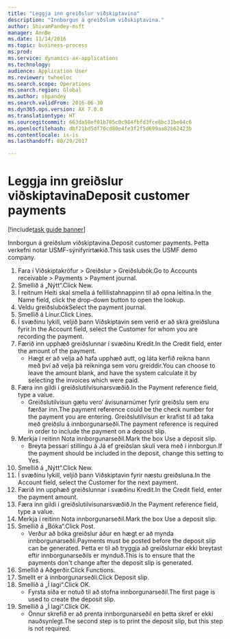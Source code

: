 ```yaml
--- 
title: "Leggja inn greiðslur viðskiptavina"
description: "Innborgun á greiðslum viðskiptavina."
author: ShivamPandey-msft
manager: AnnBe
ms.date: 11/14/2016
ms.topic: business-process
ms.prod: 
ms.service: dynamics-ax-applications
ms.technology: 
audience: Application User
ms.reviewer: twheeloc
ms.search.scope: Operations
ms.search.region: Global
ms.author: shpandey
ms.search.validFrom: 2016-06-30
ms.dyn365.ops.version: AX 7.0.0
ms.translationtype: HT
ms.sourcegitcommit: 663da58ef01b705c0c984fbfd3fce8bc31be04c6
ms.openlocfilehash: dbf21bd5df70cd80e4fe3f2f5d699aa82b62423b
ms.contentlocale: is-is
ms.lasthandoff: 08/29/2017

---
```

# <a name="deposit-customer-payments"></a><span data-ttu-id="f7450-103">Leggja inn greiðslur viðskiptavina</span><span class="sxs-lookup"><span data-stu-id="f7450-103">Deposit customer payments</span></span>

[!include[task guide banner](../../includes/task-guide-banner.md)]

<span data-ttu-id="f7450-104">Innborgun á greiðslum viðskiptavina.</span><span class="sxs-lookup"><span data-stu-id="f7450-104">Deposit customer payments.</span></span> <span data-ttu-id="f7450-105">Þetta verkefni notar USMF-sýnifyrirtækið.</span><span class="sxs-lookup"><span data-stu-id="f7450-105">This task uses the USMF demo company.</span></span>

1. <span data-ttu-id="f7450-106">Fara í Viðskiptakröfur > Greiðslur > Greiðslubók.</span><span class="sxs-lookup"><span data-stu-id="f7450-106">Go to Accounts receivable > Payments > Payment journal.</span></span>
2. <span data-ttu-id="f7450-107">Smellið á „Nýtt“.</span><span class="sxs-lookup"><span data-stu-id="f7450-107">Click New.</span></span>
3. <span data-ttu-id="f7450-108">Í reitnum Heiti skal smella á fellilistahnappinn til að opna leitina.</span><span class="sxs-lookup"><span data-stu-id="f7450-108">In the Name field, click the drop-down button to open the lookup.</span></span>
4. <span data-ttu-id="f7450-109">Veldu greiðslubók</span><span class="sxs-lookup"><span data-stu-id="f7450-109">Select the payment journal.</span></span> 
5. <span data-ttu-id="f7450-110">Smellið á Línur.</span><span class="sxs-lookup"><span data-stu-id="f7450-110">Click Lines.</span></span>
6. <span data-ttu-id="f7450-111">Í svæðinu lykill, veljið þann Viðskiptavin sem verið er að skrá greiðsluna fyrir.</span><span class="sxs-lookup"><span data-stu-id="f7450-111">In the Account field, select the Customer for whom you are recording the payment.</span></span>
7. <span data-ttu-id="f7450-112">Færið inn upphæð greiðslunnar í svæðinu Kredit.</span><span class="sxs-lookup"><span data-stu-id="f7450-112">In the Credit field, enter the amount of the payment.</span></span>
    * <span data-ttu-id="f7450-113">Hægt er að velja að hafa upphæð autt, og láta kerfið reikna hann með því að velja þá reikninga sem voru greiddir.</span><span class="sxs-lookup"><span data-stu-id="f7450-113">You can choose to leave the amount blank, and have the system calculate it by selecting the invoices which were paid.</span></span>  
8. <span data-ttu-id="f7450-114">Færa inn gildi í greiðslutilvísunarsvæðið.</span><span class="sxs-lookup"><span data-stu-id="f7450-114">In the Payment reference field, type a value.</span></span>
    * <span data-ttu-id="f7450-115">Greiðslutilvísun gætu vero‘ ávísunarnúmer fyrir greiðslu sem eru færðar inn.</span><span class="sxs-lookup"><span data-stu-id="f7450-115">The payment reference could be the check number for the payment you are entering.</span></span> <span data-ttu-id="f7450-116">Greiðslutilvísun er krafist til að taka með greiðslu á innborgunarseðli.</span><span class="sxs-lookup"><span data-stu-id="f7450-116">The payment reference is required in order to include the payment on a deposit slip.</span></span>  
9. <span data-ttu-id="f7450-117">Merkja í reitinn Nota innborgunarseðil.</span><span class="sxs-lookup"><span data-stu-id="f7450-117">Mark the box Use a deposit slip.</span></span>
    * <span data-ttu-id="f7450-118">Breyta þessari stillingu á Já ef greiðslan skuli vera með í innborgun.</span><span class="sxs-lookup"><span data-stu-id="f7450-118">If the payment should be included in the deposit, change this setting to Yes.</span></span>  
10. <span data-ttu-id="f7450-119">Smellið á „Nýtt“.</span><span class="sxs-lookup"><span data-stu-id="f7450-119">Click New.</span></span>
11. <span data-ttu-id="f7450-120">Í svæðinu lykill, veljið þann Viðskiptavin fyrir næstu greiðsluna.</span><span class="sxs-lookup"><span data-stu-id="f7450-120">In the Account field, select the Customer for the next payment.</span></span>
12. <span data-ttu-id="f7450-121">Færið inn upphæð greiðslunnar í svæðinu Kredit.</span><span class="sxs-lookup"><span data-stu-id="f7450-121">In the Credit field, enter the payment amount.</span></span>
13. <span data-ttu-id="f7450-122">Færa inn gildi í greiðslutilvísunarsvæðið.</span><span class="sxs-lookup"><span data-stu-id="f7450-122">In the Payment reference field, type a value.</span></span>
14. <span data-ttu-id="f7450-123">Merkja í reitinn Nota innborgunarseðil.</span><span class="sxs-lookup"><span data-stu-id="f7450-123">Mark the box Use a deposit slip.</span></span>
15. <span data-ttu-id="f7450-124">Smellið á „Bóka“.</span><span class="sxs-lookup"><span data-stu-id="f7450-124">Click Post.</span></span>
    * <span data-ttu-id="f7450-125">Verður að bóka greiðslur áður en hægt er að mynda innborgunarseðli.</span><span class="sxs-lookup"><span data-stu-id="f7450-125">Payments must be posted before the deposit slip can be generated.</span></span> <span data-ttu-id="f7450-126">Þetta er til að tryggja að greiðslurnar ekki breytast eftir innborgunarseðils er mynduð.</span><span class="sxs-lookup"><span data-stu-id="f7450-126">This is to ensure that the payments don't change after the deposit slip is generated.</span></span>  
16. <span data-ttu-id="f7450-127">Smellið á Aðgerðir.</span><span class="sxs-lookup"><span data-stu-id="f7450-127">Click Functions.</span></span>
17. <span data-ttu-id="f7450-128">Smellt er á innborgunarseðli.</span><span class="sxs-lookup"><span data-stu-id="f7450-128">Click Deposit slip.</span></span>
18. <span data-ttu-id="f7450-129">Smellið á „Í lagi“.</span><span class="sxs-lookup"><span data-stu-id="f7450-129">Click OK.</span></span>
    * <span data-ttu-id="f7450-130">Fyrsta síða er notuð til að stofna innborgunarseðil.</span><span class="sxs-lookup"><span data-stu-id="f7450-130">The first page is used to create the deposit slip.</span></span>  
19. <span data-ttu-id="f7450-131">Smellið á „Í lagi“.</span><span class="sxs-lookup"><span data-stu-id="f7450-131">Click OK.</span></span>
    * <span data-ttu-id="f7450-132">Önnur skrefið er að prenta innborgunarseðil en þetta skref er ekki nauðsynlegt.</span><span class="sxs-lookup"><span data-stu-id="f7450-132">The second step is to print the deposit slip, but this step is not required.</span></span>  


